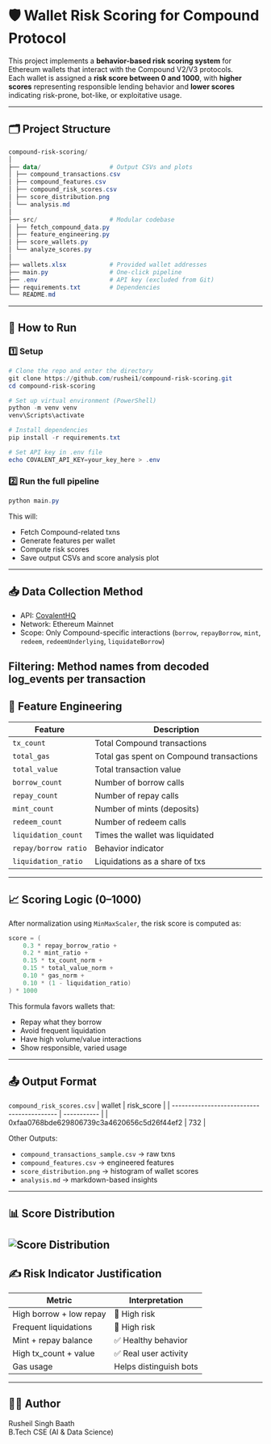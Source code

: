 # 🛡️ Wallet Risk Scoring for Compound Protocol

This project implements a **behavior-based risk scoring system** for Ethereum wallets that interact with the Compound V2/V3 protocols.  
Each wallet is assigned a **risk score between 0 and 1000**, with **higher scores** representing responsible lending behavior and **lower scores** indicating risk-prone, bot-like, or exploitative usage.

---

## 🗂️ Project Structure
```powershell
compound-risk-scoring/
│
├── data/                   # Output CSVs and plots
│ ├── compound_transactions.csv
│ ├── compound_features.csv
│ ├── compound_risk_scores.csv
│ ├── score_distribution.png
│ └── analysis.md
│
├── src/                    # Modular codebase
│ ├── fetch_compound_data.py
│ ├── feature_engineering.py
│ ├── score_wallets.py
│ └── analyze_scores.py
│
├── wallets.xlsx            # Provided wallet addresses
├── main.py                 # One-click pipeline
├── .env                    # API key (excluded from Git)
├── requirements.txt        # Dependencies
└── README.md
```
---
## 🚀 How to Run

### 1️⃣ Setup
```powershell
# Clone the repo and enter the directory
git clone https://github.com/rushei1/compound-risk-scoring.git
cd compound-risk-scoring

# Set up virtual environment (PowerShell)
python -m venv venv
venv\Scripts\activate

# Install dependencies
pip install -r requirements.txt

# Set API key in .env file
echo COVALENT_API_KEY=your_key_here > .env
```
### 2️⃣ Run the full pipeline
```powershell
python main.py
```
This will:
- Fetch Compound-related txns
- Generate features per wallet
- Compute risk scores
- Save output CSVs and score analysis plot
---
## 📥 Data Collection Method
- API: [CovalentHQ](https://www.covalenthq.com/docs/api/)
- Network: Ethereum Mainnet
- Scope: Only Compound-specific interactions (`borrow`, `repayBorrow`, `mint`, `redeem`, `redeemUnderlying`, `liquidateBorrow`)

Filtering: Method names from decoded log_events per transaction
---
## 🧠 Feature Engineering
| Feature              | Description                              |
| -------------------- | ---------------------------------------- |
| `tx_count`           | Total Compound transactions              |
| `total_gas`          | Total gas spent on Compound transactions |
| `total_value`        | Total transaction value                  |
| `borrow_count`       | Number of borrow calls                   |
| `repay_count`        | Number of repay calls                    |
| `mint_count`         | Number of mints (deposits)               |
| `redeem_count`       | Number of redeem calls                   |
| `liquidation_count`  | Times the wallet was liquidated          |
| `repay/borrow ratio` | Behavior indicator                       |
| `liquidation_ratio`  | Liquidations as a share of txs           |
---

## 📈 Scoring Logic (0–1000)
After normalization using `MinMaxScaler`, the risk score is computed as:

```powershell
score = (
    0.3 * repay_borrow_ratio +
    0.2 * mint_ratio +
    0.15 * tx_count_norm +
    0.15 * total_value_norm +
    0.10 * gas_norm +
    0.10 * (1 - liquidation_ratio)
) * 1000
```
This formula favors wallets that:
- Repay what they borrow
- Avoid frequent liquidation
- Have high volume/value interactions
- Show responsible, varied usage
---
## 📤 Output Format
`compound_risk_scores.csv`
| wallet                                     | risk\_score |
| ------------------------------------------ | ----------- |
| 0xfaa0768bde629806739c3a4620656c5d26f44ef2 | 732         |

Other Outputs:
- `compound_transactions_sample.csv` → raw txns
- `compound_features.csv` → engineered features
- `score_distribution.png` → histogram of wallet scores
- `analysis.md` → markdown-based insights
---

## 📊 Score Distribution

![Score Distribution](E:\Projects\Zeru_Assignment-2\compound-risk-scoring\data\score_distribution.png)
---
## ✍️ Risk Indicator Justification
| Metric                  | Interpretation         |
| ----------------------- | ---------------------- |
| High borrow + low repay | 🚩 High risk           |
| Frequent liquidations   | 🚩 High risk           |
| Mint + repay balance    | ✅ Healthy behavior     |
| High tx\_count + value  | ✅ Real user activity   |
| Gas usage               | Helps distinguish bots |
---

## 👨‍💻 Author
Rusheil Singh Baath  
B.Tech CSE (AI & Data Science)